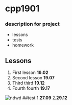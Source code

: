 # cpp1901
### description for project
- lessons 
- tests
- homework
## Lessons
1. First lesson **19.02**
2. Second lesson **19.07**
3. Third third **19.12**
4. Fourth fourth **19.17**

![ndwd](https://cdn.contactcenterworld.com/images/company/cpp-turkey-1200px-logo.png)
 ##test
1.**27.09**
2.**29.12**
